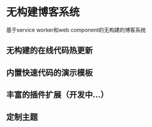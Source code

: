 # 无构建博客系统

基于service worker和web component的无构建的博客系统

## 无构建的在线代码热更新

## 内置快速代码的演示模板

## 丰富的插件扩展（开发中...）

## 定制主题
